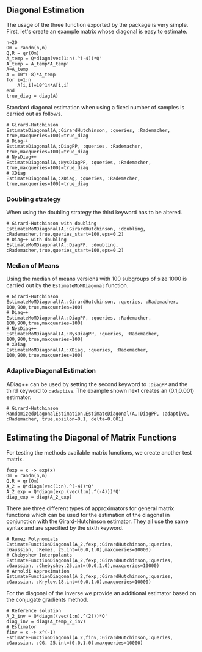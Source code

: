 ## Diagonal Estimation
The usage of the three function exported by the package is very simple. First, let's create an example matrix whose diagonal is easy to estimate.
```@example
n=20
Om = randn(n,n)
Q,R = qr(Om)
A_temp = Q*diagm(vec(1:n).^(-4))*Q'
A_temp = A_temp*A_temp'
A=A_temp
A = 10^(-8)*A_temp
for i=1:n
    A[i,i]=10^14*A[i,i]
end
true_diag = diag(A)
```
Standard diagonal estimation when using a fixed number of samples is carried out as follows.
```@example
# Girard-Hutchinson
EstimateDiagonal(A,:GirardHutchinson, :queries, :Rademacher, true,maxqueries=100)≈true_diag
# Diag++
EstimateDiagonal(A,:DiagPP, :queries, :Rademacher, true,maxqueries=100)≈true_diag
# NysDiag++
EstimateDiagonal(A,:NysDiagPP, :queries, :Rademacher, true,maxqueries=100)≈true_diag
# XDiag
EstimateDiagonal(A,:XDiag, :queries, :Rademacher, true,maxqueries=100)≈true_diag
```
### Doubling strategy
When using the doubling strategy the third keyword has to be altered.
```@example
# Girard-Hutchinson with doubling
EstimateMoMDiagonal(A,:GirardHutchinson, :doubling, :Rademacher,true,queries_start=100,eps=0.2)
# Diag++ with doubling
EstimateMoMDiagonal(A,:DiagPP, :doubling, :Rademacher,true,queries_start=100,eps=0.2)
```
### Median of Means
Using the median of means versions with 100 subgroups of size 1000 is carried out by the `EstimateMoMDiagonal` function.
```@example
# Girard-Hutchinson
EstimateMoMDiagonal(A,:GirardHutchinson, :queries, :Rademacher, 100,900,true,maxqueries=100)
# Diag++
EstimateMoMDiagonal(A,:DiagPP, :queries, :Rademacher, 100,900,true,maxqueries=100)
# NysDiag++
EstimateMoMDiagonal(A,:NysDiagPP, :queries, :Rademacher, 100,900,true,maxqueries=100)
# XDiag
EstimateMoMDiagonal(A,:XDiag, :queries, :Rademacher, 100,900,true,maxqueries=100)
```
### Adaptive Diagonal Estimation
ADiag++ can be used by setting the second keyword to `:DiagPP` and the third keyword to `:adaptive`. The example shown next creates an (0.1,0.001) estimator.
```@example
# Girard-Hutchinson
RandomizedDiagonalEstimation.EstimateDiagonal(A,:DiagPP, :adaptive, :Rademacher, true,epsilon=0.1, delta=0.001)
```
## Estimating the Diagonal of Matrix Functions
For testing the methods available matrix functions, we create another test matrix.
```@example
fexp = x -> exp(x)
Om = randn(n,n)
Q,R = qr(Om)
A_2 = Q*diagm(vec(1:n).^(-4))*Q'
A_2_exp = Q*diagm(exp.(vec(1:n).^(-4)))*Q'
diag_exp = diag(A_2_exp)
```
There are three different types of approximators for general matrix functions which can be used for the estimation of the diagonal in conjunction with the Girard-Hutchinson estimator. They all use the same syntax and are specified by the sixth keyword.
```@example
# Remez Polynomials
EstimateFunctionDiagonal(A_2,fexp,:GirardHutchinson,:queries, :Gaussian, :Remez, 25,int=(0.0,1.0),maxqueries=10000)
# Chebyshev Interpolants
EstimateFunctionDiagonal(A_2,fexp,:GirardHutchinson,:queries, :Gaussian, :Chebyshev,25,int=(0.0,1.0),maxqueries=10000)
# Arnoldi Approximation
EstimateFunctionDiagonal(A_2,fexp,:GirardHutchinson,:queries, :Gaussian, :Krylov,18,int=(0.0,1.0),maxqueries=10000)
```
For the diagonal of the inverse we provide an additional estimator based on the conjugate gradients method.
```@example
# Reference solution
A_2_inv = Q*diagm((vec(1:n).^(2)))*Q'
diag_inv = diag(A_temp_2_inv)
# Estimator
finv = x -> x^(-1)
EstimateFunctionDiagonal(A_2,finv,:GirardHutchinson,:queries, :Gaussian, :CG, 25,int=(0.0,1.0),maxqueries=10000)
```
